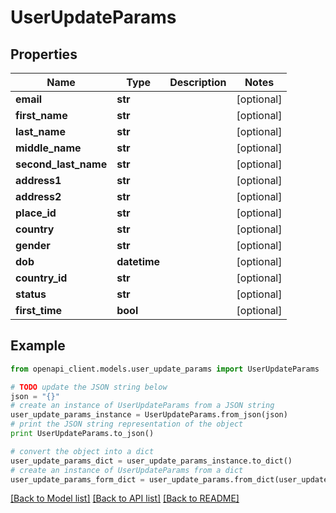 # UserUpdateParams


## Properties
Name | Type | Description | Notes
------------ | ------------- | ------------- | -------------
**email** | **str** |  | [optional] 
**first_name** | **str** |  | [optional] 
**last_name** | **str** |  | [optional] 
**middle_name** | **str** |  | [optional] 
**second_last_name** | **str** |  | [optional] 
**address1** | **str** |  | [optional] 
**address2** | **str** |  | [optional] 
**place_id** | **str** |  | [optional] 
**country** | **str** |  | [optional] 
**gender** | **str** |  | [optional] 
**dob** | **datetime** |  | [optional] 
**country_id** | **str** |  | [optional] 
**status** | **str** |  | [optional] 
**first_time** | **bool** |  | [optional] 

## Example

```python
from openapi_client.models.user_update_params import UserUpdateParams

# TODO update the JSON string below
json = "{}"
# create an instance of UserUpdateParams from a JSON string
user_update_params_instance = UserUpdateParams.from_json(json)
# print the JSON string representation of the object
print UserUpdateParams.to_json()

# convert the object into a dict
user_update_params_dict = user_update_params_instance.to_dict()
# create an instance of UserUpdateParams from a dict
user_update_params_form_dict = user_update_params.from_dict(user_update_params_dict)
```
[[Back to Model list]](../README.md#documentation-for-models) [[Back to API list]](../README.md#documentation-for-api-endpoints) [[Back to README]](../README.md)


